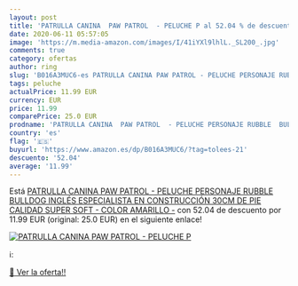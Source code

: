 ```yaml
---
layout: post
title: 'PATRULLA CANINA  PAW PATROL  - PELUCHE P al 52.04 % de descuento'
date: 2020-06-11 05:57:05
image: 'https://m.media-amazon.com/images/I/41iYXl9lhlL._SL200_.jpg'
comments: true
category: ofertas
author: ring
slug: 'B016A3MUC6-es PATRULLA CANINA PAW PATROL - PELUCHE PERSONAJE RUBBLE...'
tags: peluche
actualPrice: 11.99 EUR
currency: EUR
price: 11.99
comparePrice: 25.0 EUR
prodname: 'PATRULLA CANINA  PAW PATROL  - PELUCHE PERSONAJE RUBBLE  BULLDOG INGLÉS ESPECIALISTA EN CONSTRUCCIÓN  30CM DE PIE  CALIDAD SUPER SOFT - COLOR AMARILLO -'
country: 'es'
flag: '🇪🇸'
buyurl: 'https://www.amazon.es/dp/B016A3MUC6/?tag=tolees-21'
descuento: '52.04'
average: '11.99'
---
```


Está [PATRULLA CANINA  PAW PATROL  - PELUCHE PERSONAJE RUBBLE  BULLDOG INGLÉS ESPECIALISTA EN CONSTRUCCIÓN  30CM DE PIE  CALIDAD SUPER SOFT - COLOR AMARILLO -](https://www.amazon.es/dp/B016A3MUC6/?tag=tolees-21) con 52.04 de descuento por 11.99 EUR (original: 25.0 EUR) en el siguiente enlace!

[![PATRULLA CANINA  PAW PATROL  - PELUCHE P](https://m.media-amazon.com/images/I/41iYXl9lhlL._SL200_.jpg)](https://www.amazon.es/dp/B016A3MUC6/?tag=tolees-21)

ℹ️:


[🛒 Ver la oferta!!](https://www.amazon.es/dp/B016A3MUC6/?tag=tolees-21)
